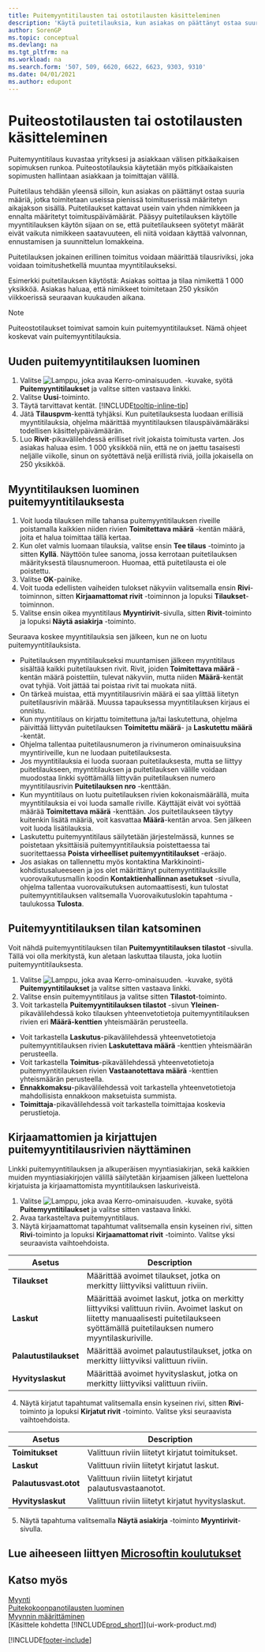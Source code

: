 ```yaml
---
title: Puitemyyntitilausten tai ostotilausten käsitteleminen
description: 'Käytä puitetilauksia, kun asiakas on päättänyt ostaa suuria määriä, jotka toimitetaan useissa pienissä toimituserissä määritetyn aikajakson sisällä. Sama koskee ostoja.'
author: SorenGP
ms.topic: conceptual
ms.devlang: na
ms.tgt_pltfrm: na
ms.workload: na
ms.search.form: '507, 509, 6620, 6622, 6623, 9303, 9310'
ms.date: 04/01/2021
ms.author: edupont
---
```

# <a name="work-with-blanket-sales-orders-or-blanket-purchase-orders"></a><a name="work-with-blanket-sales-orders-or-blanket-purchase-orders"></a><a name="work-with-blanket-sales-orders-or-blanket-purchase-orders"></a>Puiteostotilausten tai ostotilausten käsitteleminen

Puitemyyntitilaus kuvastaa yrityksesi ja asiakkaan välisen pitkäaikaisen sopimuksen runkoa. Puiteostotilauksia käytetään myös pitkäaikaisten sopimusten hallintaan asiakkaan ja toimittajan välillä.

Puitetilaus tehdään yleensä silloin, kun asiakas on päättänyt ostaa suuria määriä, jotka toimitetaan useissa pienissä toimituserissä määritetyn aikajakson sisällä. Puitetilaukset kattavat usein vain yhden nimikkeen ja ennalta määritetyt toimituspäivämäärät. Pääsyy puitetilauksen käytölle myyntitilauksen käytön sijaan on se, että puitetilaukseen syötetyt määrät eivät vaikuta nimikkeen saatavuuteen, eli niitä voidaan käyttää valvonnan, ennustamisen ja suunnittelun lomakkeina.

Puitetilauksen jokainen erillinen toimitus voidaan määrittää tilausriviksi, joka voidaan toimitushetkellä muuntaa myyntitilaukseksi.

Esimerkki puitetilauksen käytöstä: Asiakas soittaa ja tilaa nimikettä 1 000 yksikköä. Asiakas haluaa, että nimikkeet toimitetaan 250 yksikön viikkoerissä seuraavan kuukauden aikana.

> [!NOTE]
> Puiteostotilaukset toimivat samoin kuin puitemyyntitilaukset. Nämä ohjeet koskevat vain puitemyyntitilauksia.

## <a name="to-create-a-blanket-sales-order"></a><a name="to-create-a-blanket-sales-order"></a><a name="to-create-a-blanket-sales-order"></a>Uuden puitemyyntitilauksen luominen

1. Valitse ![Lamppu, joka avaa Kerro-ominaisuuden.](media/ui-search/search_small.png "Kerro, mitä haluat tehdä") -kuvake, syötä **Puitemyyntitilaukset** ja valitse sitten vastaava linkki.  
2. Valitse **Uusi**-toiminto.  
3. Täytä tarvittavat kentät. [!INCLUDE[tooltip-inline-tip](includes/tooltip-inline-tip_md.md)]
4. Jätä **Tilauspvm**-kenttä tyhjäksi. Kun puitetilauksesta luodaan erillisiä myyntitilauksia, ohjelma määrittää myyntitilauksen tilauspäivämääräksi todellisen käsittelypäivämäärän.
5. Luo **Rivit**-pikavälilehdessä erilliset rivit jokaista toimitusta varten. Jos asiakas haluaa esim. 1 000 yksikköä niin, että ne on jaettu tasaisesti neljälle viikolle, sinun on syötettävä neljä erillistä riviä, joilla jokaisella on 250 yksikköä.  

## <a name="to-create-a-sales-order-from-a-blanket-sales-order"></a><a name="to-create-a-sales-order-from-a-blanket-sales-order"></a><a name="to-create-a-sales-order-from-a-blanket-sales-order"></a>Myyntitilauksen luominen puitemyyntitilauksesta

1. Voit luoda tilauksen mille tahansa puitemyyntitilauksen riveille poistamalla kaikkien niiden rivien **Toimitettava määrä** -kentän määrä, joita et halua toimittaa tällä kertaa.  
2. Kun olet valmis luomaan tilauksia, valitse ensin **Tee tilaus** -toiminto ja sitten **Kyllä**. Näyttöön tulee sanoma, jossa kerrotaan puitetilauksen määrityksestä tilausnumeroon. Huomaa, että puitetilausta ei ole poistettu.  
3. Valitse **OK**-painike.  
4. Voit tuoda edellisten vaiheiden tulokset näkyviin valitsemalla ensin **Rivi**-toiminnon, sitten **Kirjaamattomat rivit** -toiminnon ja lopuksi **Tilaukset**-toiminnon.  
5. Valitse ensin oikea myyntitilaus **Myyntirivit**-sivulla, sitten **Rivit**-toiminto ja lopuksi **Näytä asiakirja** -toiminto.  

Seuraava koskee myyntitilauksia sen jälkeen, kun ne on luotu puitemyyntitilauksista.  

- Puitetilauksen myyntitilaukseksi muuntamisen jälkeen myyntitilaus sisältää kaikki puitetilauksen rivit. Rivit, joiden **Toimitettava määrä** -kentän määrä poistettiin, tulevat näkyviin, mutta niiden **Määrä**-kentät ovat tyhjiä. Voit jättää tai poistaa rivit tai muokata niitä.  
- On tärkeä muistaa, että myyntitilausrivin määrä ei saa ylittää liitetyn puitetilausrivin määrää. Muussa tapauksessa myyntitilauksen kirjaus ei onnistu.  
- Kun myyntitilaus on kirjattu toimitettuna ja/tai laskutettuna, ohjelma päivittää liittyvän puitetilauksen **Toimitettu määrä**- ja **Laskutettu määrä** -kentät.  
- Ohjelma tallentaa puitetilausnumeron ja rivinumeron ominaisuuksina myyntiriveille, kun ne luodaan puitetilauksesta.  
- Jos myyntitilauksia ei luoda suoraan puitetilauksesta, mutta se liittyy puitetilaukseen, myyntitilauksen ja puitetilauksen välille voidaan muodostaa linkki syöttämällä liittyvän puitetilauksen numero myyntitilausrivin **Puitetilauksen nro** -kenttään.  
- Kun myyntitilaus on luotu puitetilauksen rivien kokonaismäärällä, muita myyntitilauksia ei voi luoda samalle riville. Käyttäjät eivät voi syöttää määrää **Toimitettava määrä** -kenttään. Jos puitetilaukseen täytyy kuitenkin lisätä määriä, voit kasvattaa **Määrä**-kentän arvoa. Sen jälkeen voit luoda lisätilauksia.  
- Laskutettu puitemyyntitilaus säilytetään järjestelmässä, kunnes se poistetaan yksittäisiä puitemyyntitilauksia poistettaessa tai suoritettaessa **Poista virheelliset puitemyyntitilaukset** -eräajo.  
- Jos asiakas on tallennettu myös kontaktina Markkinointi-kohdistusalueeseen ja jos olet määrittänyt puitemyyntitilauksille vuorovaikutusmallin koodin **Kontaktienhallinnan asetukset** -sivulla, ohjelma tallentaa vuorovaikutuksen automaattisesti, kun tulostat puitemyyntitilauksen valitsemalla Vuorovaikutuslokin tapahtuma -taulukossa **Tulosta**.

## <a name="to-view-the-status-of-a-blanket-sales-order"></a><a name="to-view-the-status-of-a-blanket-sales-order"></a><a name="to-view-the-status-of-a-blanket-sales-order"></a>Puitemyyntitilauksen tilan katsominen

Voit nähdä puitemyyntitilauksen tilan **Puitemyyntitilauksen tilastot** -sivulla. Tällä voi olla merkitystä, kun aletaan laskuttaa tilausta, joka luotiin puitemyyntitilauksesta.  

1.  Valitse ![Lamppu, joka avaa Kerro-ominaisuuden.](media/ui-search/search_small.png "Kerro, mitä haluat tehdä") -kuvake, syötä **Puitemyyntitilaukset** ja valitse sitten vastaava linkki.  
2.  Valitse ensin puitemyyntitilaus ja valitse sitten **Tilastot**-toiminto.  
3.  Voit tarkastella **Puitemyyntitilauksen tilastot** -sivun **Yleinen**-pikavälilehdessä koko tilauksen yhteenvetotietoja puitemyyntitilauksen rivien eri **Määrä-kenttien** yhteismäärän perusteella.  

- Voit tarkastella **Laskutus**-pikavälilehdessä yhteenvetotietoja puitemyyntitilauksen rivien **Laskutettava määrä** -kenttien yhteismäärän perusteella.  
- Voit tarkastella **Toimitus**-pikavälilehdessä yhteenvetotietoja puitemyyntitilauksen rivien **Vastaanotettava määrä** -kenttien yhteismäärän perusteella.  
- **Ennakkomaksu**-pikavälilehdessä voit tarkastella yhteenvetotietoja mahdollisista ennakkoon maksetuista summista.  
- **Toimittaja**-pikavälilehdessä voit tarkastella toimittajaa koskevia perustietoja.

## <a name="to-view-unposted-and-posted-blanket-sales-order-lines"></a><a name="to-view-unposted-and-posted-blanket-sales-order-lines"></a><a name="to-view-unposted-and-posted-blanket-sales-order-lines"></a>Kirjaamattomien ja kirjattujen puitemyyntitilausrivien näyttäminen

Linkki puitemyyntitilauksen ja alkuperäisen myyntiasiakirjan, sekä kaikkien muiden myyntiasiakirjojen välillä säilytetään kirjaamisen jälkeen luettelona kirjatuista ja kirjaamattomista myyntitilauksen laskuriveistä.  

1. Valitse ![Lamppu, joka avaa Kerro-ominaisuuden.](media/ui-search/search_small.png "Kerro, mitä haluat tehdä") -kuvake, syötä **Puitemyyntitilaukset** ja valitse sitten vastaava linkki.
2. Avaa tarkasteltava puitemyyntitilaus.
3. Näytä kirjaamattomat tapahtumat valitsemalla ensin kyseinen rivi, sitten **Rivi**-toiminto ja lopuksi **Kirjaamattomat rivit** -toiminto. Valitse yksi seuraavista vaihtoehdoista.  

|Asetus|Description|
|--|--|
|**Tilaukset**|Määrittää avoimet tilaukset, jotka on merkitty liittyviksi valittuun riviin.|
|**Laskut**|Määrittää avoimet laskut, jotka on merkitty liittyviksi valittuun riviin. Avoimet laskut on liitetty manuaalisesti puitetilaukseen syöttämällä puitetilauksen numero myyntilaskuriville.|
|**Palautustilaukset**|Määrittää avoimet palautustilaukset, jotka on merkitty liittyviksi valittuun riviin.|
|**Hyvityslaskut**|Määrittää avoimet hyvityslaskut, jotka on merkitty liittyviksi valittuun riviin.|

4. Näytä kirjatut tapahtumat valitsemalla ensin kyseinen rivi, sitten **Rivi**-toiminto ja lopuksi **Kirjatut rivit** -toiminto. Valitse yksi seuraavista vaihtoehdoista.  

|Asetus|Description|
|---|----|
|**Toimitukset**|Valittuun riviin liitetyt kirjatut toimitukset.|
|**Laskut**|Valittuun riviin liitetyt kirjatut laskut.|
|**Palautusvast.otot**|Valittuun riviin liitetyt kirjatut palautusvastaanotot.|
|**Hyvityslaskut**|Valittuun riviin liitetyt kirjatut hyvityslaskut.|

5. Näytä tapahtuma valitsemalla **Näytä asiakirja** -toiminto **Myyntirivit**-sivulla.

## <a name="see-related-microsoft-training"></a><a name="see-related-microsoft-training"></a><a name="see-related-microsoft-training"></a>Lue aiheeseen liittyen [Microsoftin koulutukset](/training/modules/create-sales-documents-dynamics-365-business-central/)

## <a name="see-also"></a><a name="see-also"></a><a name="see-also"></a>Katso myös

[Myynti](sales-manage-sales.md)  
[Puitekokoonpanotilausten luominen](assembly-how-to-create-blanket-assembly-orders.md)  
[Myynnin määrittäminen](sales-setup-sales.md)  
[Käsittele kohdetta [!INCLUDE[prod_short](includes/prod_short.md)]](ui-work-product.md)


[!INCLUDE[footer-include](includes/footer-banner.md)]
